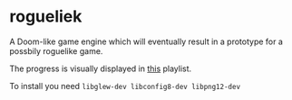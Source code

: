 rogueliek
=========
A Doom-like game engine which will eventually result in a prototype for a possbily roguelike game.

The progress is visually displayed in [this](http://www.youtube.com/playlist?list=PLFxtA9Al8RErx_kSD_-9Hrk9dkJBvwYU8) playlist.

To install you need `libglew-dev libconfig8-dev libpng12-dev`
